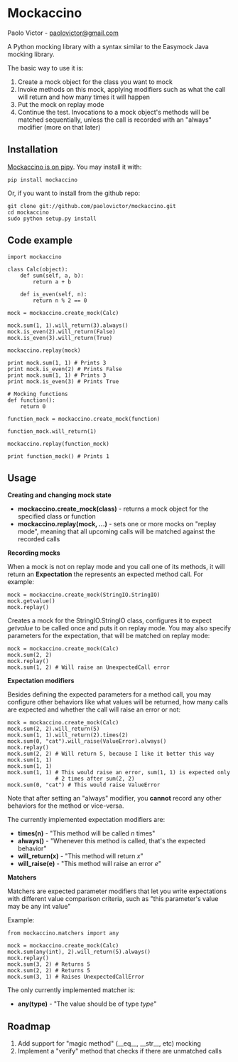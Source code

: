# Mockaccino 

Paolo Victor - paolovictor@gmail.com

A Python mocking library with a syntax similar to the Easymock Java mocking library.

The basic way to use it is:

1. Create a mock object for the class you want to mock
2. Invoke methods on this mock, applying modifiers such as what the call will return and how many times it will happen
3. Put the mock on replay mode
4. Continue the test. Invocations to a mock object's methods will be matched sequentially, unless the call is recorded with an "always" modifier (more on that later)

## Installation

[Mockaccino is on pipy](http://pypi.python.org/pypi/mockaccino).
You may install it with:

    pip install mockaccino

Or, if you want to install from the github repo:

    git clone git://github.com/paolovictor/mockaccino.git
    cd mockaccino
    sudo python setup.py install

## Code example

    import mockaccino

    class Calc(object):
        def sum(self, a, b):
            return a + b

        def is_even(self, n):
            return n % 2 == 0

    mock = mockaccino.create_mock(Calc)

    mock.sum(1, 1).will_return(3).always()
    mock.is_even(2).will_return(False)
    mock.is_even(3).will_return(True)

    mockaccino.replay(mock)

    print mock.sum(1, 1) # Prints 3
    print mock.is_even(2) # Prints False
    print mock.sum(1, 1) # Prints 3
    print mock.is_even(3) # Prints True

    # Mocking functions
    def function():
        return 0
    
    function_mock = mockaccino.create_mock(function)
    
    function_mock.will_return(1)

    mockaccino.replay(function_mock)

    print function_mock() # Prints 1

## Usage

__Creating and changing mock state__

* __mockaccino.create_mock(class)__ - returns a mock object for the specified class or function
* __mockaccino.replay(mock, ...)__ - sets one or more mocks on "replay mode", meaning that all upcoming calls will be matched against the recorded calls

__Recording mocks__

When a mock is not on replay mode and you call one of its methods, it will
return an __Expectation__ the represents an expected method call. For example:

    mock = mockaccino.create_mock(StringIO.StringIO)
    mock.getvalue()
    mock.replay()

Creates a mock for the StringIO.StringIO class, configures it to expect
_getvalue_ to be called once and puts it on replay mode. You may also specify
parameters for the expectation, that will be matched on replay mode:

    mock = mockaccino.create_mock(Calc)
    mock.sum(2, 2)
    mock.replay()
    mock.sum(1, 2) # Will raise an UnexpectedCall error

__Expectation modifiers__

Besides defining the expected parameters for a method call, you may configure
other behaviors like what values will be returned, how many calls are expected
and whether the call will raise an error or not:

    mock = mockaccino.create_mock(Calc)
    mock.sum(2, 2).will_return(5)
    mock.sum(1, 1).will_return(2).times(2)
    mock.sum(0, "cat").will_raise(ValueError).always()
    mock.replay() 
    mock.sum(2, 2) # Will return 5, because I like it better this way
    mock.sum(1, 1)
    mock.sum(1, 1)
    mock.sum(1, 1) # This would raise an error, sum(1, 1) is expected only
                   # 2 times after sum(2, 2)
    mock.sum(0, "cat") # This would raise ValueError

Note that after setting an "always" modifier, you __cannot__ record any other
behaviors for the method or vice-versa.

The currently implemented expectation modifiers are:

* __times(n)__ - "This method will be called _n_ times"
* __always()__ - "Whenever this method is called, that's the expected behavior"
* __will\_return(x)__ - "This method will return _x_"
* __will\_raise(e)__ - "This method will raise an error _e_"

__Matchers__

Matchers are expected parameter modifiers that let you write expectations with
different value comparison criteria, such as "this parameter's value may be any
int value"

Example:

    from mockaccino.matchers import any

    mock = mockaccino.create_mock(Calc)
    mock.sum(any(int), 2).will_return(5).always()
    mock.replay() 
    mock.sum(3, 2) # Returns 5
    mock.sum(2, 2) # Returns 5
    mock.sum(3, 1) # Raises UnexpectedCallError

The only currently implemented matcher is:

* __any(type)__ - "The value should be of type _type_"

## Roadmap

1. Add support for "magic method" (\_\_eq\_\_, \_\_str\_\_, etc) mocking
2. Implement a "verify" method that checks if there are unmatched calls

